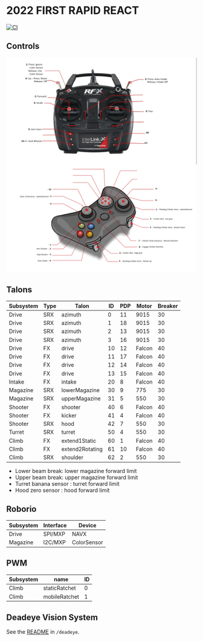 # 2022 FIRST RAPID REACT

[![CI](https://github.com/strykeforce/rapidreact/actions/workflows/main.yml/badge.svg)](https://github.com/strykeforce/rapidreact/actions/workflows/main.yml)

## Controls

![driver](docs/driver-controls.png)
![operator](docs/operator-controls.png)

## Talons

| Subsystem | Type | Talon           | ID  | PDP | Motor  | Breaker |
| --------- | ---- | --------------- | --- | --- | ------ | ------- |
| Drive     | SRX  | azimuth         | 0   |  11 | 9015   |  30     |
| Drive     | SRX  | azimuth         | 1   |  18 | 9015   |  30     |
| Drive     | SRX  | azimuth         | 2   |  13 | 9015   |  30     |
| Drive     | SRX  | azimuth         | 3   |  16 | 9015   |  30     |
| Drive     | FX   | drive           | 10  |  12 | Falcon |  40     |
| Drive     | FX   | drive           | 11  |  17 | Falcon |  40     |
| Drive     | FX   | drive           | 12  |  14 | Falcon |  40     |
| Drive     | FX   | drive           | 13  |  15 | Falcon |  40     |
| Intake    | FX   | intake          | 20  |  8  | Falcon |  40     |
| Magazine  | SRX  | lowerMagazine   | 30  |  9  | 775    |  30     |
| Magazine  | SRX  | upperMagazine   | 31  |  5  | 550    |  30     |
| Shooter   | FX   | shooter         | 40  |  6  | Falcon |  40     |
| Shooter   | FX   | kicker          | 41  |  4  | Falcon |  40     |
| Shooter   | SRX  | hood            | 42  |  7  | 550    |  30     |
| Turret    | SRX  | turret          | 50  |  4  | 550    |  30     |
| Climb     | FX   | extend1Static   | 60  |  1  | Falcon |  40     |
| Climb     | FX   | extend2Rotating | 61  |  10 | Falcon |  40     |
| Climb     | SRX  | shoulder        | 62  |  2  | 550    |  30     |

* Lower beam break: lower magazine forward limit
* Upper beam break: upper magazine forward limit
* Turret banana sensor : turret forward limit
* Hood zero sensor : hood forward limit

## Roborio

| Subsystem | Interface | Device      |
| --------- | --------- | ----------- |
| Drive     | SPI/MXP   | NAVX        |
| Magazine  | I2C/MXP   | ColorSensor |

## PWM

| Subsystem | name          | ID |
| --------- | ------------- | -- |
| Climb     | staticRatchet | 0  |
| Climb     | mobileRatchet | 1  |

## Deadeye Vision System
See the [README](./deadeye/README.md) in `/deadeye`.
